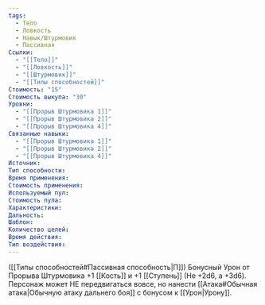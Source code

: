 ```yaml
---
tags:
  - Тело
  - Ловкость
  - Навык/Штурмовик
  - Пассивная
Ссылки:
  - "[[Тело]]"
  - "[[Ловкость]]"
  - "[[Штурмовик]]"
  - "[[Типы способностей]]"
Стоимость: "15"
Стоимость выкупа: "30"
Уровни:
  - "[[Прорыв Штурмовика 1]]"
  - "[[Прорыв Штурмовика 2]]"
  - "[[Прорыв Штурмовика 4]]"
Связанные навыки:
  - "[[Прорыв Штурмовика 1]]"
  - "[[Прорыв Штурмовика 2]]"
  - "[[Прорыв Штурмовика 4]]"
Источник:
Тип способности:
Время применения:
Стоимость применения:
Используемый пул:
Стоимость пула:
Характеристики:
Дальность:
Шаблон:
Количество целей:
Время действия:
Тип воздействия:
---
```

([[Типы способностей#Пассивная способность|П]]) Бонусный Урон от Прорыва Штурмовика +1 [[Кость]] и +1 [[Ступень]] (Не +2d6, а +3d6).
Персонаж может НЕ передвигаться вовсе, но нанести [[Атака#Обычная атака|Обычную атаку дальнего боя]] с бонусом к [[Урон|Урону]]. 
